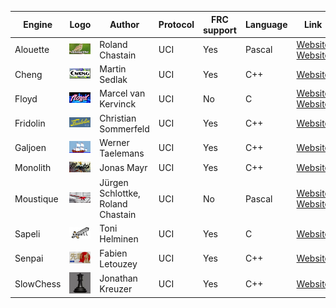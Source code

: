 
| Engine | Logo | Author | Protocol | FRC support | Language | Link |
| --- | --- | --- | --- | --- | --- | --- |
| Alouette | ![alt text](logos/alouette/logo.bmp) | Roland Chastain | UCI| Yes | Pascal | [Website](https://sites.google.com/view/eschecs/alouette) [Website](https://github.com/rchastain/alouette) |
| Cheng | ![alt text](logos/cheng/logo.bmp) | Martin Sedlak | UCI| Yes | C++ | [Website](http://www.vlasak.biz/cheng/) |
| Floyd | ![alt text](logos/floyd/floyd-logo.png) | Marcel van Kervinck | UCI| No | C | [Website](https://marcelk.net/floyd/) [Website](https://github.com/kervinck/floyd) |
| Fridolin | ![alt text](logos/fridolin/Fridolin.jpg) | Christian Sommerfeld | UCI| Yes | C++ | [Website](https://sites.google.com/site/fridolinchess/) |
| Galjoen | ![alt text](logos/galjoen/galjoen_100x50.png) | Werner Taelemans | UCI| Yes | C++ | [Website](http://www.goudengaljoen.be/) |
| Monolith | ![alt text](logos/monolith/Monolith_04.png) | Jonas Mayr | UCI| Yes | C++ | [Website](https://github.com/cimarronOST/Monolith) |
| Moustique | ![alt text](logos/moustique/Farman-F455-Moustique.bmp) | Jürgen Schlottke, Roland Chastain | UCI| No | Pascal | [Website](https://sites.google.com/view/eschecs/moustique) [Website](https://github.com/rchastain/moustique) |
| Sapeli | ![alt text](logos/sapeli/logo.jpg) | Toni Helminen | UCI| Yes | C | [Website](https://github.com/SamuraiDangyo/Sapeli) |
| Senpai | ![alt text](logos/senpai/senpai2_2_102.bmp) | Fabien Letouzey | UCI| Yes | C++ | [Website](http://www.amateurschach.de/main/_senpai.htm) |
| SlowChess | ![alt text](logos/slowchess/slow-thumb.gif) | Jonathan Kreuzer | UCI| Yes | C++ | [Website](https://www.3dkingdoms.com/chess/slow.htm) |
